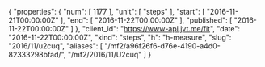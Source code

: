 {
  "properties": {
    "num": [
      1177
    ],
    "unit": [
      "steps"
    ],
    "start": [
      "2016-11-21T00:00:00Z"
    ],
    "end": [
      "2016-11-22T00:00:00Z"
    ],
    "published": [
      "2016-11-22T00:00:00Z"
    ]
  },
  "client_id": "https://www-api.jvt.me/fit",
  "date": "2016-11-22T00:00:00Z",
  "kind": "steps",
  "h": "h-measure",
  "slug": "2016/11/u2cuq",
  "aliases": [
    "/mf2/a96f26f6-d76e-4190-a4d0-82333298bfad/",
    "/mf2/2016/11/U2cuq"
  ]
}

